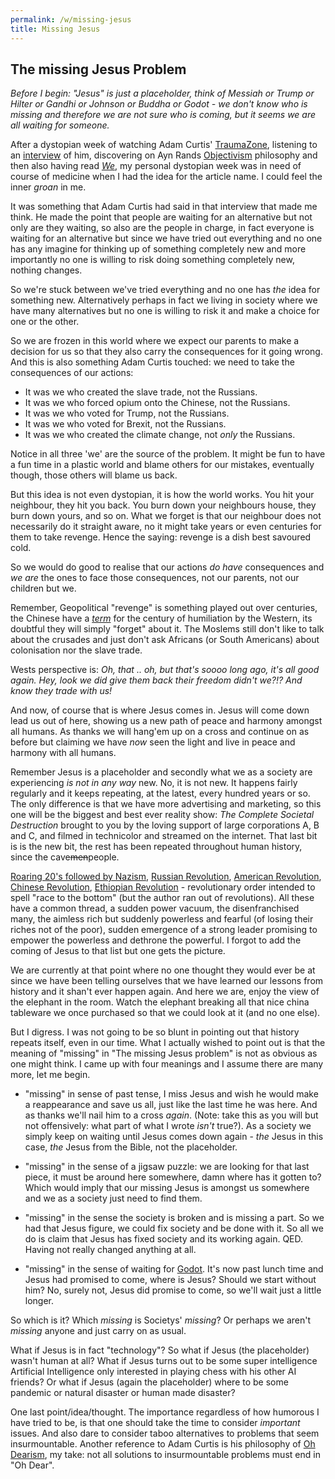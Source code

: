 ```yaml
---
permalink: /w/missing-jesus
title: Missing Jesus
---
```


## The missing Jesus Problem

*Before I begin: "Jesus" is just a placeholder, think of Messiah or Trump or Hilter or Gandhi or Johnson or Buddha or Godot - we don't know who is missing and therefore we are not sure who is coming, but it seems we are all waiting for someone.*

After a dystopian week of watching Adam Curtis' [TraumaZone](https://en.wikipedia.org/wiki/Russia_1985–1999:_TraumaZone), listening to an [interview](https://www.youtube.com/watch?v=663vLIYBcpI) of him, discovering on Ayn Rands [Objectivism](https://en.wikipedia.org/wiki/Objectivism) philosophy and then also having read [*We*](https://en.wikipedia.org/wiki/We_(novel)), my personal dystopian week was in need of course of medicine when I had the idea for the article name. I could feel the inner *groan* in me.

It was something that Adam Curtis had said in that interview that made me think. He made the point that people are waiting for an alternative but not only are they waiting, so also are the people in charge, in fact everyone is waiting for an alternative but since we have tried out everything and no one has any imagine for thinking up of something completely new and more importantly no one is willing to risk doing something completely new, nothing changes.

So we're stuck between we've tried everything and no one has  *the* idea for something new. Alternatively perhaps in fact we living in society where we have many alternatives but no one is willing to risk it and make a choice for one or the other. 

So we are frozen in this world where we expect our parents to make a decision for us so that they also carry the consequences for it going wrong. And this is also something Adam Curtis touched: we need to take the consequences of our actions:

- It was we who created the slave trade, not the Russians.
- It was we who forced opium onto the Chinese, not the Russians.
- It was we who voted for Trump, not the Russians. 
- It was we who voted for Brexit, not the Russians. 
- It was we who created the climate change, not *only* the Russians.

Notice in all three 'we' are the source of the problem. It might be fun to have a fun time in a plastic world and blame others for our mistakes, eventually though, those others will blame us back.

But this idea is not even dystopian, it is how the world works. You hit your neighbour, they hit you back. You burn down your neighbours house, they burn down yours, and so on. What we forget is that our neighbour does not necessarily do it straight aware, no it might take years or even centuries for them to take revenge. Hence the saying: revenge is a dish best savoured cold.

So we would do good to realise that our actions *do have* consequences and *we are* the ones to face those consequences, not our parents, not our children but we. 

Remember, Geopolitical "revenge" is something played out over centuries, the Chinese have a [*term*](https://en.wikipedia.org/wiki/Century_of_humiliation) for the century of humiliation by the Western, its doubtful they will simply "forget" about it. The Moslems still don't like to talk about the crusades and just don't ask Africans (or South Americans) about colonisation nor the slave trade.

Wests perspective is: *Oh, that .. oh, but that's soooo long ago, it's all good again. Hey, look we did give them back their freedom didn't we?!? And know they trade with us!*

And now, of course that is where Jesus comes in. Jesus will come down lead us out of here, showing us a new path of peace and harmony amongst all humans. As thanks we will hang'em up on a cross and continue on as before but claiming we have *now* seen the light and live in peace and harmony with all humans.

Remember Jesus is a placeholder and secondly what we as a society are experiencing *is not in any way* new. No, it is not new. It happens fairly regularly and it keeps repeating, at the latest, every hundred years or so. The only difference is that we have more advertising and marketing, so this one will be the biggest and best ever reality show: *The Complete Societal Destruction* brought to you by the loving support of large corporations A, B and C, and filmed in technicolor and streamed on the internet. That last bit is is the new bit, the rest has been repeated throughout human history, since the cave~~men~~people.

[Roaring 20's followed by Nazism](https://en.wikipedia.org/wiki/Roaring_Twenties), [Russian Revolution](https://en.wikipedia.org/wiki/Russian_Revolution), [American Revolution](https://en.wikipedia.org/wiki/American_Revolution), [Chinese Revolution](https://en.wikipedia.org/wiki/Chinese_Communist_Revolution), [Ethiopian Revolution](https://en.wikipedia.org/wiki/Ethiopian_Revolution) - revolutionary order intended to spell "race to the bottom" (but the author ran out of revolutions). All these have a common thread, a sudden power vacuum, the disenfranchised many, the aimless rich but suddenly powerless and fearful (of losing their riches not of the poor), sudden emergence of a strong leader promising to empower the powerless and dethrone the powerful. I forgot to add the coming of Jesus to that list but one gets the picture.

We are currently at that point where no one thought they would ever be at since we have been telling ourselves that we have learned our lessons from history and it shan't ever happen again. And here we are, enjoy the view of the elephant in the room. Watch the elephant breaking all that nice china tableware we once purchased so that we could look at it (and no one else).

But I digress. I was not going to be so blunt in pointing out that history repeats itself, even in our time. What I actually wished to point out is that the meaning of "missing" in "The missing Jesus problem" is not as obvious as one might think. I came up with four meanings and I assume there are many more, let me begin.

- "missing" in sense of past tense, I miss Jesus and wish he would make a reappearance and save us all, just like the last time he was here. And as thanks we'll nail him to a cross *again*. (Note: take this as you will but not offensively: what part of what I wrote *isn't* true?). As a society we simply keep on waiting until Jesus comes down again - *the* Jesus in this case, *the* Jesus from the Bible, not the placeholder.

- "missing" in the sense of a jigsaw puzzle: we are looking for that last piece, it must be around here somewhere, damn where has it gotten to? Which would imply that our missing Jesus is amongst us somewhere and we as a society just need to find them.

- "missing" in the sense the society is broken and is missing a part. So we had that Jesus figure, we could fix society and be done with it. So all we do is claim that Jesus has fixed society and its working again. QED. Having not really changed anything at all.

- "missing" in the sense of waiting for [Godot](https://en.wikipedia.org/wiki/Waiting_for_Godot). It's now past lunch time and Jesus had promised to come, where is Jesus? Should we start without him? No, surely not, Jesus did promise to come, so we'll wait just a little longer.

So which is it? Which *missing* is Societys' *missing*? Or perhaps we aren't *missing* anyone and just carry on as usual.

What if Jesus is in fact "technology"? So what if Jesus (the placeholder) wasn't human at all? What if Jesus turns out to be some super intelligence Artificial Intelligence only interested in playing chess with his other AI friends? Or what if Jesus (again the placeholder) where to be some pandemic or natural disaster or human made disaster? 

One last point/idea/thought. The importance regardless of how humorous I have tried to be, is that one should take the time to consider *important* issues. And also dare to consider taboo alternatives to problems that seem insurmountable. Another reference to Adam Curtis is his philosophy of [Oh Dearism](https://thoughtmaybe.com/oh-dearism/), my take: not all solutions to insurmountable problems must end in "Oh Dear".

